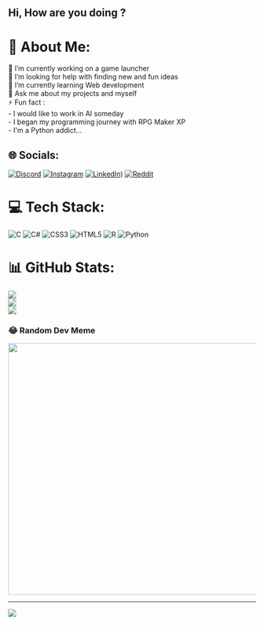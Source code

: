 ## Hi, How are you doing ?
# 💫 About Me:
🔭 I’m currently working on a game launcher<br>🤝 I’m looking for help with finding new and fun ideas<br>🌱 I’m currently learning Web development<br>💬 Ask me about my projects and myself<br>⚡ Fun fact :<br> - I would like to work in AI someday<br> - I began my programming journey with RPG Maker XP<br> - I'm a Python addict...


## 🌐 Socials:
[![Discord](https://img.shields.io/badge/Discord-%237289DA.svg?logo=discord&logoColor=white)](https://discord.gg/BLSquared#9153) [![Instagram](https://img.shields.io/badge/Instagram-%23E4405F.svg?logo=Instagram&logoColor=white)](https://instagram.com/ali_mikou) [![LinkedIn](https://img.shields.io/badge/LinkedIn-%230077B5.svg?logo=linkedin&logoColor=white)](https://www.linkedin.com/in/ali-mikou-5a2337263/)) [![Reddit](https://img.shields.io/badge/Reddit-%23FF4500.svg?logo=Reddit&logoColor=white)](https://reddit.com/user/MoroccanFriend) 

# 💻 Tech Stack:
![C](https://img.shields.io/badge/c-%2300599C.svg?style=for-the-badge&logo=c&logoColor=white) ![C#](https://img.shields.io/badge/c%23-%23239120.svg?style=for-the-badge&logo=c-sharp&logoColor=white) ![CSS3](https://img.shields.io/badge/css3-%231572B6.svg?style=for-the-badge&logo=css3&logoColor=white) ![HTML5](https://img.shields.io/badge/html5-%23E34F26.svg?style=for-the-badge&logo=html5&logoColor=white) ![R](https://img.shields.io/badge/r-%23276DC3.svg?style=for-the-badge&logo=r&logoColor=white) ![Python](https://img.shields.io/badge/python-3670A0?style=for-the-badge&logo=python&logoColor=ffdd54)
# 📊 GitHub Stats:
![](https://github-readme-stats.vercel.app/api?username=BLSquared&theme=radical&hide_border=false&include_all_commits=true&count_private=true)<br/>
![](https://github-readme-streak-stats.herokuapp.com/?user=BLSquared&theme=radical&hide_border=false)<br/>
![](https://github-readme-stats.vercel.app/api/top-langs/?username=BLSquared&theme=radical&hide_border=false&include_all_commits=true&count_private=true&layout=compact)

### 😂 Random Dev Meme
<img src="https://random-memer.herokuapp.com/" width="512px"/>

---
[![](https://visitcount.itsvg.in/api?id=BLSquared&icon=0&color=0)](https://visitcount.itsvg.in)

<!-- Proudly created with GPRM ( https://gprm.itsvg.in ) -->
